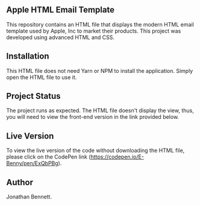 ## Apple HTML Email Template
This repository contains an HTML file that displays the modern HTML email template used by Apple, Inc to market their products. This project was developed using advanced HTML and CSS.

## Installation
This HTML file does not need Yarn or NPM to install the application. Simply open the HTML file to use it.

## Project Status
The project runs as expected. The HTML file doesn't display the view, thus, you will need to view the front-end version in the link provided below.

## Live Version
To view the live version of the code without downloading the HTML file, please click on the CodePen link (https://codepen.io/E-Benny/pen/ExQbPBg).

## Author
Jonathan Bennett.